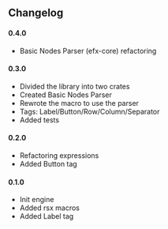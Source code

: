 ## Changelog

#### 0.4.0
- Basic Nodes Parser (efx-core) refactoring

#### 0.3.0
- Divided the library into two crates
- Created Basic Nodes Parser
- Rewrote the macro to use the parser
- Tags: Label/Button/Row/Column/Separator
- Added tests

#### 0.2.0
- Refactoring expressions
- Added Button tag

#### 0.1.0
- Init engine
- Added rsx macros
- Added Label tag

